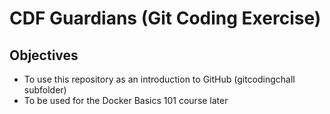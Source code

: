 # CDF Guardians (Git Coding Exercise)

## Objectives
- To use this repository as an introduction to GitHub (gitcodingchall subfolder)
- To be used for the Docker Basics 101 course later

